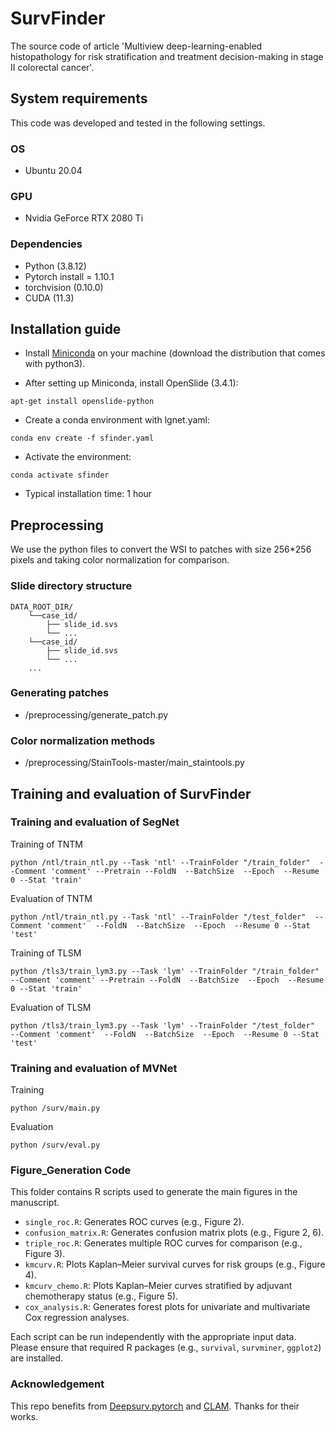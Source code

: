 # SurvFinder

The source code of article 'Multiview deep-learning-enabled histopathology for risk stratification and treatment decision-making in stage II colorectal cancer'.

## System requirements
This code was developed and tested in the following settings. 
### OS
- Ubuntu 20.04
### GPU
- Nvidia GeForce RTX 2080 Ti
### Dependencies
- Python (3.8.12)
- Pytorch install = 1.10.1
- torchvision (0.10.0)
- CUDA (11.3)
## Installation guide

- Install [Miniconda](https://docs.conda.io/en/latest/miniconda.html#linux-installers) on your machine (download the distribution that comes with python3).  
  
- After setting up Miniconda, install OpenSlide (3.4.1):  
```
apt-get install openslide-python
```
- Create a conda environment with lgnet.yaml:
```
conda env create -f sfinder.yaml
```  
- Activate the environment:
```
conda activate sfinder
```
- Typical installation time: 1 hour

## Preprocessing
We use the python files to convert the WSI to patches with size 256*256 pixels and taking color normalization for comparison.
### Slide directory structure
```
DATA_ROOT_DIR/
    └──case_id/
        ├── slide_id.svs
        └── ...
    └──case_id/
        ├── slide_id.svs
        └── ...
    ...
```
### Generating patches
- /preprocessing/generate_patch.py
### Color normalization methods
- /preprocessing/StainTools-master/main_staintools.py
## Training and evaluation of SurvFinder

### Training and evaluation of SegNet
Training of TNTM
```
python /ntl/train_ntl.py --Task 'ntl' --TrainFolder "/train_folder"  --Comment 'comment' --Pretrain --FoldN  --BatchSize  --Epoch  --Resume 0 --Stat 'train'
```
Evaluation of TNTM
```
python /ntl/train_ntl.py --Task 'ntl' --TrainFolder "/test_folder"  --Comment 'comment'  --FoldN  --BatchSize  --Epoch  --Resume 0 --Stat 'test'
```

Training of TLSM
```
python /tls3/train_lym3.py --Task 'lym' --TrainFolder "/train_folder"  --Comment 'comment' --Pretrain --FoldN  --BatchSize  --Epoch  --Resume 0 --Stat 'train'
```
Evaluation of TLSM
```
python /tls3/train_lym3.py --Task 'lym' --TrainFolder "/test_folder"  --Comment 'comment'  --FoldN  --BatchSize  --Epoch  --Resume 0 --Stat 'test'
```
### Training and evaluation of MVNet
Training
```
python /surv/main.py
```
Evaluation
```
python /surv/eval.py
```
### Figure_Generation Code

This folder contains R scripts used to generate the main figures in the manuscript.

- `single_roc.R`: Generates ROC curves (e.g., Figure 2).
- `confusion_matrix.R`: Generates confusion matrix plots (e.g., Figure 2, 6).
- `triple_roc.R`: Generates multiple ROC curves for comparison (e.g., Figure 3).
- `kmcurv.R`: Plots Kaplan–Meier survival curves for risk groups (e.g., Figure 4).
- `kmcurv_chemo.R`: Plots Kaplan–Meier curves stratified by adjuvant chemotherapy status (e.g., Figure 5).
- `cox_analysis.R`: Generates forest plots for univariate and multivariate Cox regression analyses.

Each script can be run independently with the appropriate input data. Please ensure that required R packages (e.g., `survival`, `survminer`, `ggplot2`) are installed.

### Acknowledgement
This repo benefits from [Deepsurv.pytorch](https://github.com/czifan/DeepSurv.pytorch) and [CLAM](https://github.com/mahmoodlab/CLAM). Thanks for their works.
